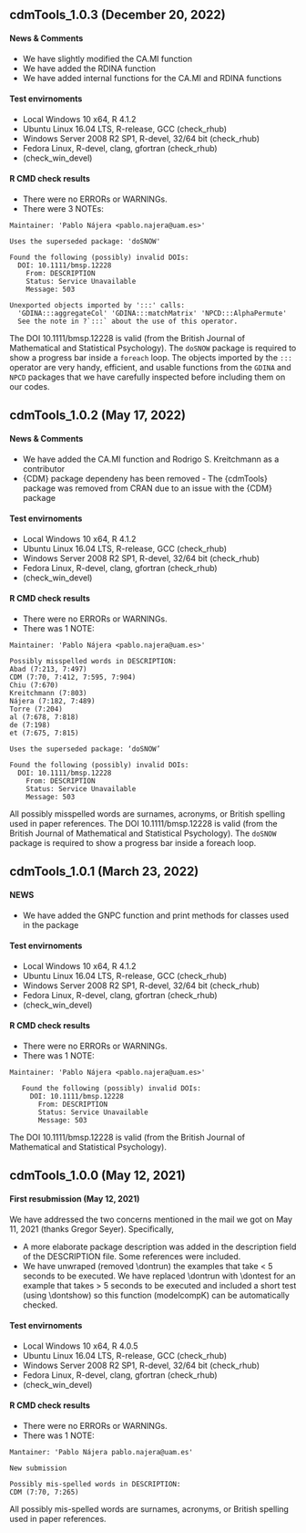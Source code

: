 ## cdmTools_1.0.3 (December 20, 2022)

#### News & Comments
* We have slightly modified the CA.MI function
* We have added the RDINA function
* We have added internal functions for the CA.MI and RDINA functions

#### Test envirnoments
* Local Windows 10 x64, R 4.1.2
* Ubuntu Linux 16.04 LTS, R-release, GCC (check_rhub)
* Windows Server 2008 R2 SP1, R-devel, 32/64 bit (check_rhub)
* Fedora Linux, R-devel, clang, gfortran (check_rhub)
* (check_win_devel)

#### R CMD check results

* There were no ERRORs or WARNINGs.
* There were 3 NOTEs:
```
Maintainer: 'Pablo Nájera <pablo.najera@uam.es>'
   
Uses the superseded package: 'doSNOW'

Found the following (possibly) invalid DOIs:
  DOI: 10.1111/bmsp.12228
    From: DESCRIPTION
    Status: Service Unavailable
    Message: 503

Unexported objects imported by ':::' calls:
  'GDINA:::aggregateCol' 'GDINA:::matchMatrix' 'NPCD:::AlphaPermute'
  See the note in ?`:::` about the use of this operator.
```
The DOI 10.1111/bmsp.12228 is valid (from the British Journal of Mathematical and Statistical Psychology). The `doSNOW` package is required to show a progress bar inside a `foreach` loop. The objects imported by the `:::` operator are very handy, efficient, and usable functions from the `GDINA` and `NPCD` packages that we have carefully inspected before including them on our codes.

## cdmTools_1.0.2 (May 17, 2022)

#### News & Comments
* We have added the CA.MI function and Rodrigo S. Kreitchmann as a contributor
* {CDM} package dependeny has been removed - The {cdmTools} package was removed from CRAN due to an issue with the {CDM} package

#### Test envirnoments
* Local Windows 10 x64, R 4.1.2
* Ubuntu Linux 16.04 LTS, R-release, GCC (check_rhub)
* Windows Server 2008 R2 SP1, R-devel, 32/64 bit (check_rhub)
* Fedora Linux, R-devel, clang, gfortran (check_rhub)
* (check_win_devel)

#### R CMD check results

* There were no ERRORs or WARNINGs.
* There was 1 NOTE:
```
Maintainer: 'Pablo Nájera <pablo.najera@uam.es>'
   
Possibly misspelled words in DESCRIPTION:
Abad (7:213, 7:497)
CDM (7:70, 7:412, 7:595, 7:904)
Chiu (7:670)
Kreitchmann (7:803)
Nájera (7:182, 7:489)
Torre (7:204)
al (7:678, 7:818)
de (7:198)
et (7:675, 7:815)

Uses the superseded package: ‘doSNOW’
   
Found the following (possibly) invalid DOIs:
  DOI: 10.1111/bmsp.12228
    From: DESCRIPTION
    Status: Service Unavailable
    Message: 503
```
All possibly misspelled words are surnames, acronyms, or British spelling used in paper references. The DOI 10.1111/bmsp.12228 is valid (from the British Journal of Mathematical and Statistical Psychology). The `doSNOW` package is required to show a progress bar inside a foreach loop.

## cdmTools_1.0.1 (March 23, 2022)

#### NEWS
* We have added the GNPC function and print methods for classes used in the package

#### Test envirnoments
* Local Windows 10 x64, R 4.1.2
* Ubuntu Linux 16.04 LTS, R-release, GCC (check_rhub)
* Windows Server 2008 R2 SP1, R-devel, 32/64 bit (check_rhub)
* Fedora Linux, R-devel, clang, gfortran (check_rhub)
* (check_win_devel)

#### R CMD check results

* There were no ERRORs or WARNINGs.
* There was 1 NOTE:
```
Maintainer: 'Pablo Nájera <pablo.najera@uam.es>'
   
   Found the following (possibly) invalid DOIs:
     DOI: 10.1111/bmsp.12228
       From: DESCRIPTION
       Status: Service Unavailable
       Message: 503
```
The DOI 10.1111/bmsp.12228 is valid (from the British Journal of Mathematical and Statistical Psychology).

## cdmTools_1.0.0 (May 12, 2021)

#### First resubmission (May 12, 2021)
We have addressed the two concerns mentioned in the mail we got on May 11, 2021 (thanks Gregor Seyer). Specifically,
* A more elaborate package description was added in the description field of the DESCRIPTION file. Some references were included.
* We have unwraped (removed \dontrun) the examples that take < 5 seconds to be executed. We have replaced \dontrun with \dontest for an example that takes > 5 seconds to be executed and included a short test (using \dontshow) so this function (modelcompK) can be automatically checked.

#### Test envirnoments
* Local Windows 10 x64, R 4.0.5
* Ubuntu Linux 16.04 LTS, R-release, GCC (check_rhub)
* Windows Server 2008 R2 SP1, R-devel, 32/64 bit (check_rhub)
* Fedora Linux, R-devel, clang, gfortran (check_rhub)
* (check_win_devel)

#### R CMD check results
* There were no ERRORs or WARNINGs.
* There was 1 NOTE:
```
Mantainer: 'Pablo Nájera pablo.najera@uam.es'

New submission

Possibly mis-spelled words in DESCRIPTION: 
CDM (7:70, 7:265)
```
All possibly mis-spelled words are surnames, acronyms, or British spelling used in paper references.
